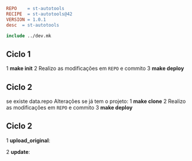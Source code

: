 ```Makefile
REPO    = st-autotools
RECIPE  = st-autotools@42
VERSION = 1.0.1
desc  = st-autotools

include ../dev.mk
```

## Ciclo 1

1 **make init**
2 Realizo as modificações em `REPO` e commito
3 **make deploy**


## Ciclo 2
se existe data.repo
Alterações se já tem o projeto:
1 **make clone**
2 Realizo as modificações em `REPO` e commito
3 **make deploy**


## Ciclo 2
1  **upload_original**:

2  **update**:
